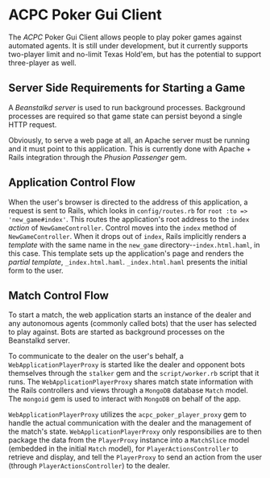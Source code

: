 ACPC Poker Gui Client
======================

The _ACPC_ Poker Gui Client allows people to play poker games against automated agents.  It is still under development, but it currently supports two-player limit and no-limit Texas Hold'em, but has the potential to support three-player as well.

Server Side Requirements for Starting a Game
-----------------------

A <em>Beanstalkd server</em> is used to run background processes. Background processes are required so that game state can persist beyond a single HTTP request.

Obviously, to serve a web page at all, an Apache server must be running and it must point to this application.  This is currently done with Apache + Rails integration through the <em>Phusion Passenger</em> gem.

Application Control Flow
----------------------------

When the user's browser is directed to the address of this application, a request is sent to Rails, which looks in `config/routes.rb` for `root :to => 'new_game#index'`. This routes the application's root address to the `index` _action_ of `NewGameController`.  Control moves into the `index` method of `NewGameController`.  When it drops out of `index`, Rails implicitly renders a _template_ with the same name in the `new_game` directory--`index.html.haml`, in this case.  This template sets up the application's page and renders the <em>partial template</em>, `_index.html.haml`.  `_index.html.haml` presents the initial form to the user.

Match Control Flow
---------------------

To start a match, the web application starts an instance of the dealer and any autonomous agents (commonly called bots) that the user has selected to play against. Bots are started as background processes on the Beanstalkd server.

To communicate to the dealer on the user's behalf, a `WebApplicationPlayerProxy` is started like the dealer and opponent bots themselves through the `stalker` gem and the `script/worker.rb` script that it runs. The `WebApplicationPlayerProxy` shares match state information with the Rails controllers and views  through a `MongoDB` database `Match` model. The `mongoid` gem is used to interact with `MongoDB` on behalf of the app.

`WebApplicationPlayerProxy` utilizes the `acpc_poker_player_proxy` gem to handle the actual communication with the dealer and the management of the match's state. `WebApplicationPlayerProxy` only responsibilies are to then package the data from the `PlayerProxy` instance into a `MatchSlice` model (embedded in the initial `Match` model), for `PlayerActionsController` to retrieve and display, and tell the `PlayerProxy` to send an action from the user (through `PlayerActionsController`) to the dealer.
